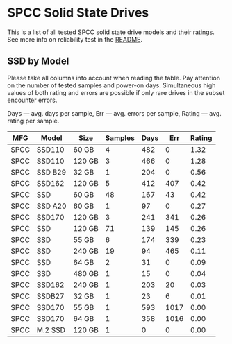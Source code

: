 SPCC Solid State Drives
=======================

This is a list of all tested SPCC solid state drive models and their ratings. See
more info on reliability test in the [README](https://github.com/linuxhw/SMART).

SSD by Model
------------

Please take all columns into account when reading the table. Pay attention on the
number of tested samples and power-on days. Simultaneous high values of both rating
and errors are possible if only rare drives in the subset encounter errors.

Days   — avg. days per sample,
Err    — avg. errors per sample,
Rating — avg. rating per sample.

| MFG       | Model              | Size   | Samples | Days  | Err   | Rating |
|-----------|--------------------|--------|---------|-------|-------|--------|
| SPCC      | SSD110             | 60 GB  | 4       | 482   | 0     | 1.32   |
| SPCC      | SSD110             | 120 GB | 3       | 466   | 0     | 1.28   |
| SPCC      | SSD B29            | 32 GB  | 1       | 204   | 0     | 0.56   |
| SPCC      | SSD162             | 120 GB | 5       | 412   | 407   | 0.42   |
| SPCC      | SSD                | 60 GB  | 48      | 167   | 43    | 0.42   |
| SPCC      | SSD A20            | 60 GB  | 1       | 97    | 0     | 0.27   |
| SPCC      | SSD170             | 120 GB | 3       | 241   | 341   | 0.26   |
| SPCC      | SSD                | 120 GB | 71      | 139   | 145   | 0.26   |
| SPCC      | SSD                | 55 GB  | 6       | 174   | 339   | 0.23   |
| SPCC      | SSD                | 240 GB | 19      | 94    | 465   | 0.11   |
| SPCC      | SSD                | 64 GB  | 2       | 31    | 0     | 0.09   |
| SPCC      | SSD                | 480 GB | 1       | 15    | 0     | 0.04   |
| SPCC      | SSD162             | 240 GB | 1       | 203   | 20    | 0.03   |
| SPCC      | SSDB27             | 32 GB  | 1       | 23    | 6     | 0.01   |
| SPCC      | SSD170             | 55 GB  | 1       | 593   | 1017  | 0.00   |
| SPCC      | SSD170             | 64 GB  | 1       | 358   | 1016  | 0.00   |
| SPCC      | M.2 SSD            | 120 GB | 1       | 0     | 0     | 0.00   |
